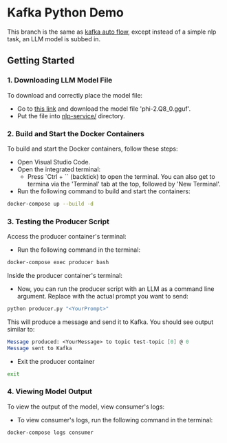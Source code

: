 # Kafka Python Demo

This branch is the same as [kafka auto flow](/kafka%20auto%20flow/), except instead of a simple nlp task, an LLM model is subbed in.

## Getting Started

### 1. Downloading LLM Model File

To download and correctly place the model file:
- Go to [this link](https://huggingface.co/TheBloke/phi-2-GGUF/blob/main/phi-2.Q8_0.gguf) and download the model file 'phi-2.Q8_0.gguf'.
- Put the file into [nlp-service/](nlp-service/) directory.




### 2. Build and Start the Docker Containers

To build and start the Docker containers, follow these steps:

- Open Visual Studio Code.
- Open the integrated terminal:
  - Press `Ctrl + `` (backtick) to open the terminal. You can also get to termina via the 'Terminal' tab at the top, followed by 'New Terminal'.
- Run the following command to build and start the containers:

```bash
docker-compose up --build -d 
```

### 3. Testing the Producer Script

Access the producer container's terminal:

- Run the following command in the terminal:

```bash
docker-compose exec producer bash
```
Inside the producer container's terminal:

- Now, you can run the producer script with an LLM as a command line argument. Replace <YourPrompt> with the actual prompt you want to send:

```bash
python producer.py "<YourPrompt>"
```

This will produce a message and send it to Kafka. You should see output similar to:
```mathematica
Message produced: <YourMessage> to topic test-topic [0] @ 0
Message sent to Kafka
```

- Exit the producer container
```bash
exit
```


### 4. Viewing Model Output

To view the output of the model, view consumer's logs:

- To view consumer's logs, run the following command in the terminal:

```bash
docker-compose logs consumer
```